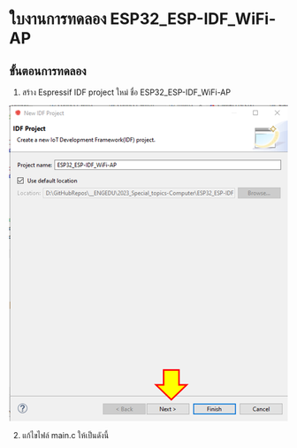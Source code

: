 # ใบงานการทดลอง ESP32_ESP-IDF_WiFi-AP

## ขั้นตอนการทดลอง

1. สร้าง Espressif IDF project ใหม่ ชื่อ  ESP32_ESP-IDF_WiFi-AP 


![Alt text](Lab-picture-1.png)


2. แก้ไขไฟล์ main.c ให้เป็นดังนี้
